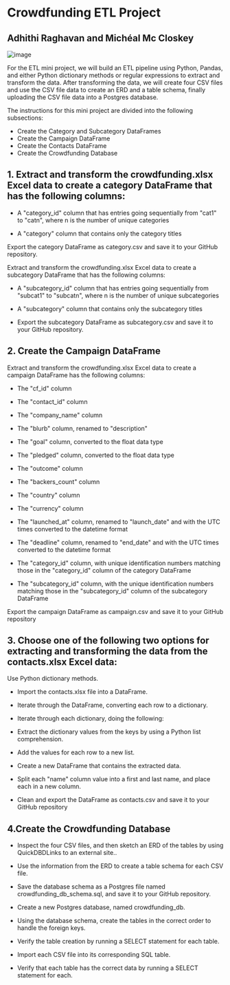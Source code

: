 # Crowdfunding ETL Project
## Adhithi Raghavan and Michéal Mc Closkey

![image](https://github.com/adhithirag/Crowdfunding_ETL/assets/146681542/2593b578-3a97-4481-b879-a853e4d935ec)


For the ETL mini project, we will build an ETL pipeline using Python, Pandas, and either Python dictionary methods or regular expressions to extract and transform the data. After transforming the data, we will create four CSV files and use the CSV file data to create an ERD and a table schema, finally uploading the CSV file data into a Postgres database.


The instructions for this mini project are divided into the following subsections:

* Create the Category and Subcategory DataFrames
* Create the Campaign DataFrame
* Create the Contacts DataFrame
* Create the Crowdfunding Database

## 1. Extract and transform the crowdfunding.xlsx Excel data to create a category DataFrame that has the following columns:

* A "category_id" column that has entries going sequentially from "cat1" to "catn", where n is the number of unique categories

* A "category" column that contains only the category titles

Export the category DataFrame as category.csv and save it to your GitHub repository.

Extract and transform the crowdfunding.xlsx Excel data to create a subcategory DataFrame that has the following columns:

* A "subcategory_id" column that has entries going sequentially from "subcat1" to "subcatn", where n is the number of unique subcategories

* A "subcategory" column that contains only the subcategory titles

* Export the subcategory DataFrame as subcategory.csv and save it to your GitHub repository.

## 2. Create the Campaign DataFrame
Extract and transform the crowdfunding.xlsx Excel data to create a campaign DataFrame has the following columns:

* The "cf_id" column

* The "contact_id" column

* The "company_name" column

* The "blurb" column, renamed to "description"

* The "goal" column, converted to the float data type

* The "pledged" column, converted to the float data type

* The "outcome" column

* The "backers_count" column

* The "country" column

* The "currency" column

* The "launched_at" column, renamed to "launch_date" and with the UTC times converted to the datetime format

* The "deadline" column, renamed to "end_date" and with the UTC times converted to the datetime format

* The "category_id" column, with unique identification numbers matching those in the "category_id" column of the category DataFrame

* The "subcategory_id" column, with the unique identification numbers matching those in the "subcategory_id" column of the subcategory DataFrame

Export the campaign DataFrame as campaign.csv and save it to your GitHub repository


## 3. Choose one of the following two options for extracting and transforming the data from the contacts.xlsx Excel data:

 Use Python dictionary methods.


* Import the contacts.xlsx file into a DataFrame.
  
* Iterate through the DataFrame, converting each row to a dictionary.
  
* Iterate through each dictionary, doing the following:
  
* Extract the dictionary values from the keys by using a Python list comprehension.
  
* Add the values for each row to a new list.
  
* Create a new DataFrame that contains the extracted data.

* Split each "name" column value into a first and last name, and place each in a new column.

* Clean and export the DataFrame as contacts.csv and save it to your GitHub repository

## 4.Create the Crowdfunding Database

* Inspect the four CSV files, and then sketch an ERD of the tables by using QuickDBDLinks to an external site..

* Use the information from the ERD to create a table schema for each CSV file.

* Save the database schema as a Postgres file named crowdfunding_db_schema.sql, and save it to your GitHub repository.

* Create a new Postgres database, named crowdfunding_db.

* Using the database schema, create the tables in the correct order to handle the foreign keys.

* Verify the table creation by running a SELECT statement for each table.

* Import each CSV file into its corresponding SQL table.

* Verify that each table has the correct data by running a SELECT statement for each.

